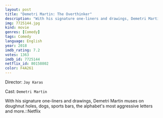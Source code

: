 ```yaml
---
layout: post
title: "Demetri Martin: The Overthinker"
description: "With his signature one-liners and drawings, Demetri Martin muses on doughnut holes, dogs, sports bars, the alphabet's most aggressive letters and more.::Netflix.."
img: 7725144.jpg
kind: movie
genres: [Comedy]
tags: Comedy 
language: English
year: 2018
imdb_rating: 7.2
votes: 1363
imdb_id: 7725144
netflix_id: 80158802
color: F4A261
---
```

Director: `Jay Karas`  

Cast: `Demetri Martin` 

With his signature one-liners and drawings, Demetri Martin muses on doughnut holes, dogs, sports bars, the alphabet's most aggressive letters and more.::Netflix